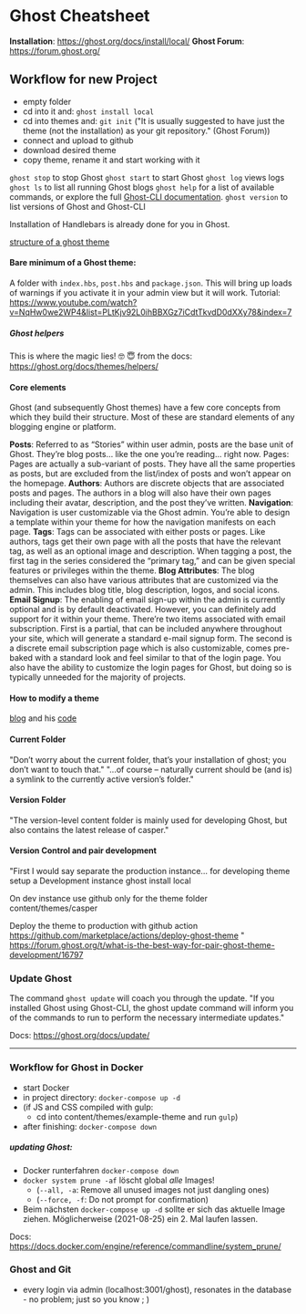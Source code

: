 # Ghost Cheatsheet

**Installation**: https://ghost.org/docs/install/local/
**Ghost Forum**: https://forum.ghost.org/


## Workflow for new Project

- empty folder
- cd into it and: `ghost install local`
- cd into themes and: `git init`
  ("It is usually suggested to have just the theme (not the installation) as your git repository." (Ghost Forum))
- connect and upload to github 
- download desired theme
- copy theme, rename it and start working with it

`ghost stop` to stop Ghost
`ghost start` to start Ghost
`ghost log` views logs
`ghost ls` to list all running Ghost blogs
`ghost help` for a list of available commands, or explore the full [Ghost-CLI documentation](https://ghost.org/docs/api/v3/ghost-cli/).
`ghost version` to list versions of Ghost and Ghost-CLI


Installation of Handlebars is already done for you in Ghost.

[structure of a ghost theme](https://ghost.org/docs/api/v3/handlebars-themes/structure/)

#### Bare minimum of a Ghost theme:
A folder with `index.hbs`, `post.hbs` and `package.json`. This will bring up loads of warnings if you activate it in your admin view but it will work. Tutorial: https://www.youtube.com/watch?v=NqHw0we2WP4&list=PLtKjv92L0ihBBXGz7iCdtTkvdD0dXXy78&index=7 

##### Ghost helpers
This is where the magic lies! 🤓 😇
from the docs: https://ghost.org/docs/themes/helpers/

#### Core elements
Ghost (and subsequently Ghost themes) have a few core concepts from which they build their structure. Most of these are standard elements of any blogging engine or platform.

**Posts**: Referred to as “Stories” within user admin, posts are the base unit of Ghost. They’re blog posts… like the one you’re reading… right now.
Pages: Pages are actually a sub-variant of posts. They have all the same properties as posts, but are excluded from the list/index of posts and won’t appear on the homepage.
**Authors**: Authors are discrete objects that are associated posts and pages. The authors in a blog will also have their own pages including their avatar, description, and the post they’ve written.
**Navigation**: Navigation is user customizable via the Ghost admin. You’re able to design a template within your theme for how the navigation manifests on each page.
**Tags**: Tags can be associated with either posts or pages. Like authors, tags get their own page with all the posts that have the relevant tag, as well as an optional image and description. When tagging a post, the first tag in the series considered the “primary tag,” and can be given special features or privileges within the theme.
**Blog Attributes**: The blog themselves can also have various attributes that are customized via the admin. This includes blog title, blog description, logos, and social icons.
**Email Signup**: The enabling of email sign-up within the admin is currently optional and is by default deactivated. However, you can definitely add support for it within your theme. There’re two items associated with email subscription. First is a partial, that can be included anywhere throughout your site, which will generate a standard e-mail signup form. The second is a discrete email subscription page which is also customizable, comes pre-baked with a standard look and feel similar to that of the login page.
You also have the ability to customize the login pages for Ghost, but doing so is typically unneeded for the majority of projects.

#### How to modify a theme

[blog](https://stanislas.blog/2018/02/my-custom-ghost-theme/) and his [code](https://github.com/angristan/Casper-XYZ/blob/master/assets/css/custom.css)


#### Current Folder
"Don’t worry about the current folder, that’s your installation of ghost; you don’t want to touch that."
"...of course – naturally current should be (and is) a symlink to the currently active version’s folder."

#### Version Folder
"The version-level content folder is mainly used for developing Ghost, but also contains the latest release of casper."


#### Version Control and pair development

"First I would say separate the production instance…
for developing theme setup a Development instance ghost install local

On dev instance use github only for the theme folder content/themes/casper

Deploy the theme to production with github action https://github.com/marketplace/actions/deploy-ghost-theme "
https://forum.ghost.org/t/what-is-the-best-way-for-pair-ghost-theme-development/16797


### Update Ghost
The command `ghost update` will coach you through the update.
"If you installed Ghost using Ghost-CLI, the ghost update command will inform you of the commands to run to perform the necessary intermediate updates."

Docs: https://ghost.org/docs/update/ 

___


### Workflow for Ghost in Docker
- start Docker
- in project directory: `docker-compose up -d`
- (if JS and CSS compiled with gulp: 
  - cd into content/themes/example-theme and run `gulp`)
- after finishing: `docker-compose down`


##### updating Ghost:
- Docker runterfahren `docker-compose down`
- `docker system prune -af` löscht global _alle_ Images! 
  - (`--all, -a`: Remove all unused images not just dangling ones)
  - (`--force, -f`:	Do not prompt for confirmation)
- Beim nächsten `docker-compose up -d` sollte er sich das aktuelle Image ziehen.
Möglicherweise (2021-08-25) ein 2. Mal laufen lassen.

Docs: https://docs.docker.com/engine/reference/commandline/system_prune/


### Ghost and Git
- every login via admin (localhost:3001/ghost), resonates in the database - no problem; just so you know ; ) 